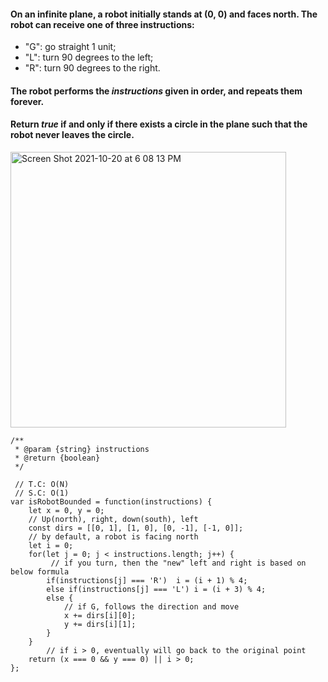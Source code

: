 #### On an infinite plane, a robot initially stands at (0, 0) and faces north. The robot can receive one of three instructions:

- "G": go straight 1 unit;
- "L": turn 90 degrees to the left;
- "R": turn 90 degrees to the right.

#### The robot performs the _instructions_ given in order, and repeats them forever.

#### Return _true_ if and only if there exists a circle in the plane such that the robot never leaves the circle.

<img width="441" alt="Screen Shot 2021-10-20 at 6 08 13 PM" src="https://user-images.githubusercontent.com/37787994/138193204-9be37c9b-0cb1-4874-912a-ee6e620bcfdd.png">

```JS
/**
 * @param {string} instructions
 * @return {boolean}
 */

 // T.C: O(N)
 // S.C: O(1)
var isRobotBounded = function(instructions) {
    let x = 0, y = 0;
    // Up(north), right, down(south), left
    const dirs = [[0, 1], [1, 0], [0, -1], [-1, 0]];
    // by default, a robot is facing north
    let i = 0;
    for(let j = 0; j < instructions.length; j++) {
         // if you turn, then the "new" left and right is based on below formula
        if(instructions[j] === 'R')  i = (i + 1) % 4;
        else if(instructions[j] === 'L') i = (i + 3) % 4;
        else {
            // if G, follows the direction and move
            x += dirs[i][0];
            y += dirs[i][1];
        }
    }
        // if i > 0, eventually will go back to the original point
    return (x === 0 && y === 0) || i > 0;
};
```
